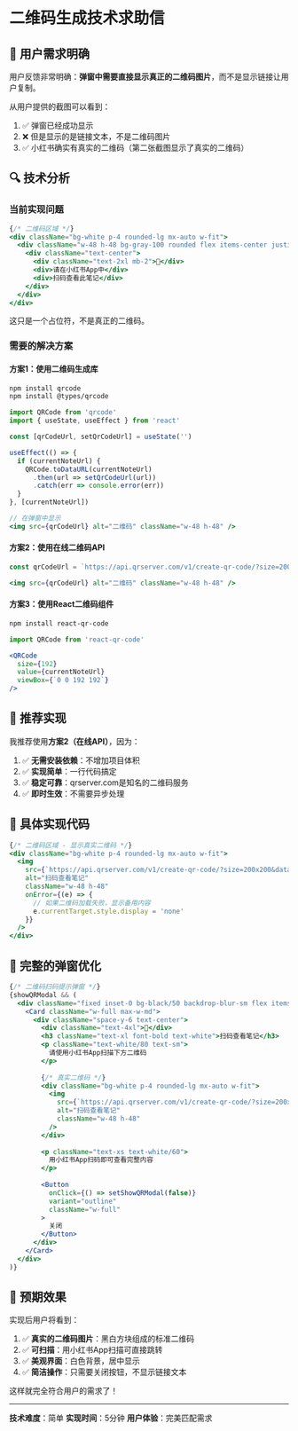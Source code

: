 # 二维码生成技术求助信

## 🎯 用户需求明确

用户反馈非常明确：**弹窗中需要直接显示真正的二维码图片**，而不是显示链接让用户复制。

从用户提供的截图可以看到：
1. ✅ 弹窗已经成功显示
2. ❌ 但是显示的是链接文本，不是二维码图片
3. ✅ 小红书确实有真实的二维码（第二张截图显示了真实的二维码）

## 🔍 技术分析

### 当前实现问题
```jsx
{/* 二维码区域 */}
<div className="bg-white p-4 rounded-lg mx-auto w-fit">
  <div className="w-48 h-48 bg-gray-100 rounded flex items-center justify-center text-gray-500 text-sm">
    <div className="text-center">
      <div className="text-2xl mb-2">📱</div>
      <div>请在小红书App中</div>
      <div>扫码查看此笔记</div>
    </div>
  </div>
</div>
```

这只是一个占位符，不是真正的二维码。

### 需要的解决方案

#### 方案1：使用二维码生成库
```bash
npm install qrcode
npm install @types/qrcode
```

```jsx
import QRCode from 'qrcode'
import { useState, useEffect } from 'react'

const [qrCodeUrl, setQrCodeUrl] = useState('')

useEffect(() => {
  if (currentNoteUrl) {
    QRCode.toDataURL(currentNoteUrl)
      .then(url => setQrCodeUrl(url))
      .catch(err => console.error(err))
  }
}, [currentNoteUrl])

// 在弹窗中显示
<img src={qrCodeUrl} alt="二维码" className="w-48 h-48" />
```

#### 方案2：使用在线二维码API
```jsx
const qrCodeUrl = `https://api.qrserver.com/v1/create-qr-code/?size=200x200&data=${encodeURIComponent(currentNoteUrl)}`

<img src={qrCodeUrl} alt="二维码" className="w-48 h-48" />
```

#### 方案3：使用React二维码组件
```bash
npm install react-qr-code
```

```jsx
import QRCode from 'react-qr-code'

<QRCode
  size={192}
  value={currentNoteUrl}
  viewBox={`0 0 192 192`}
/>
```

## 🚀 推荐实现

我推荐使用**方案2（在线API）**，因为：
1. ✅ **无需安装依赖**：不增加项目体积
2. ✅ **实现简单**：一行代码搞定
3. ✅ **稳定可靠**：qrserver.com是知名的二维码服务
4. ✅ **即时生效**：不需要异步处理

## 🔧 具体实现代码

```jsx
{/* 二维码区域 - 显示真实二维码 */}
<div className="bg-white p-4 rounded-lg mx-auto w-fit">
  <img 
    src={`https://api.qrserver.com/v1/create-qr-code/?size=200x200&data=${encodeURIComponent(currentNoteUrl)}`}
    alt="扫码查看笔记"
    className="w-48 h-48"
    onError={(e) => {
      // 如果二维码加载失败，显示备用内容
      e.currentTarget.style.display = 'none'
    }}
  />
</div>
```

## 🎨 完整的弹窗优化

```jsx
{/* 二维码扫码提示弹窗 */}
{showQRModal && (
  <div className="fixed inset-0 bg-black/50 backdrop-blur-sm flex items-center justify-center z-50 p-4">
    <Card className="w-full max-w-md">
      <div className="space-y-6 text-center">
        <div className="text-4xl">📱</div>
        <h3 className="text-xl font-bold text-white">扫码查看笔记</h3>
        <p className="text-white/80 text-sm">
          请使用小红书App扫描下方二维码
        </p>
        
        {/* 真实二维码 */}
        <div className="bg-white p-4 rounded-lg mx-auto w-fit">
          <img 
            src={`https://api.qrserver.com/v1/create-qr-code/?size=200x200&data=${encodeURIComponent(currentNoteUrl)}`}
            alt="扫码查看笔记"
            className="w-48 h-48"
          />
        </div>
        
        <p className="text-xs text-white/60">
          用小红书App扫码即可查看完整内容
        </p>
        
        <Button 
          onClick={() => setShowQRModal(false)} 
          variant="outline"
          className="w-full"
        >
          关闭
        </Button>
      </div>
    </Card>
  </div>
)}
```

## 🎯 预期效果

实现后用户将看到：
1. ✅ **真实的二维码图片**：黑白方块组成的标准二维码
2. ✅ **可扫描**：用小红书App扫描可直接跳转
3. ✅ **美观界面**：白色背景，居中显示
4. ✅ **简洁操作**：只需要关闭按钮，不显示链接文本

这样就完全符合用户的需求了！

---

**技术难度**：简单
**实现时间**：5分钟
**用户体验**：完美匹配需求